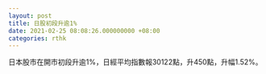 ```yaml
---
layout: post
title: 日股初段升逾1%
date: 2021-02-25 08:08:26.000000000 +08:00
categories: rthk
---
```


日本股市在開市初段升逾1%，日經平均指數報30122點，升450點，升幅1.52%。
